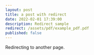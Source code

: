 ```yaml
---
layout: post
title: a post with redirect
date: 2022-02-01 17:39:00
description: Redirect sample
redirect: /assets/pdf/example_pdf.pdf
published: false
---
```


Redirecting to another page.
